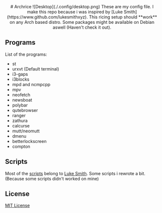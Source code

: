 <div align="center">
# Archrice
![Desktop](./.config/desktop.png)
These are my config file. I make this repo because i was inspired by [Luke Smith](https://www.github.com/lukesmithxyz).
This ricing setup should **work** on any Arch based distro. Some packages might
be available on Debian aswell (Haven't check it out).
</div>

## Programs
List of the programs:
* st
* urxvt (Default terminal)
* i3-gaps
* i3blocks
* mpd and ncmpcpp
* mpv
* neofetch
* newsboat
* polybar
* qutebrowser
* ranger
* zathura
* calcurse
* mutt/neomutt
* dmenu
* betterlockscreen
* compton

## Scripts
Most of the [scripts](./.scripts) belong to [Luke Smith](https://www.github.com/lukesmithxyz).
Some scripts i rewrote a bit. (Because some scripts didn't worked on mine)

## License
[MIT License](./LICENSE)
